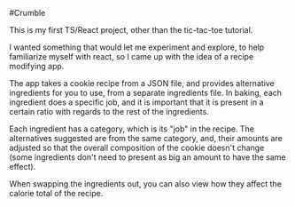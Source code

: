 #Crumble

This is my first TS/React project, other than the tic-tac-toe tutorial.

I wanted something that would let me experiment and explore, to help familiarize myself with react, so I came up with the idea of a recipe modifying app.

The app takes a cookie recipe from a JSON file, and provides alternative ingredients for you to use, from a separate ingredients file. In baking, each ingredient does a specific job, and it is important that it is present in a certain ratio with regards to the rest of the ingredients.

Each ingredient has a category, which is its "job" in the recipe. The alternatives suggested are from the same category, and, their amounts are adjusted so that the overall composition of the cookie doesn't change (some ingredients don't need to present as big an amount to have the same effect).

When swapping the ingredients out, you can also view how they affect the calorie total of the recipe.

